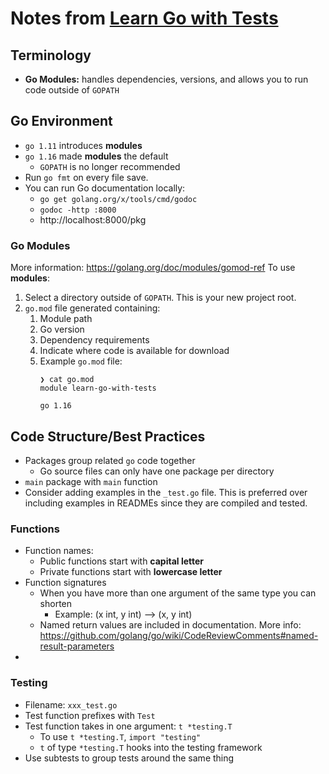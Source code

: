 # Notes from [Learn Go with Tests](https://quii.gitbook.io/learn-go-with-tests/)

## Terminology
* **Go Modules:** handles dependencies, versions, and allows you to run code outside of `GOPATH`

## Go Environment
* `go 1.11` introduces **modules**
* `go 1.16` made **modules** the default
  * `GOPATH` is no longer recommended
* Run `go fmt` on every file save.
* You can run Go documentation locally:
  * `go get golang.org/x/tools/cmd/godoc`
  * `godoc -http :8000`
  * http://localhost:8000/pkg 

### Go Modules
More information: https://golang.org/doc/modules/gomod-ref
To use **modules**:
1. Select a directory outside of `GOPATH`. This is your new project root.
3. `go.mod` file generated containing:
   1. Module path
   2. Go version
   3. Dependency requirements
   4. Indicate where code is available for download
   5. Example `go.mod` file:
      ```
      ❯ cat go.mod 
      module learn-go-with-tests
    
      go 1.16
      ```
   
## Code Structure/Best Practices
* Packages group related `go` code together
  * Go source files can only have one package per directory
* `main` package  with `main` function
* Consider adding examples in the `_test.go` file. This is preferred over including examples in READMEs since they are compiled and tested.

### Functions
* Function names:
  * Public functions start with **capital letter**
  * Private functions start with **lowercase letter**
* Function signatures
  * When you have more than one argument of the same type you can shorten
    * Example: (x int, y int) --> (x, y int)
  * Named return values are included in documentation. More info: https://github.com/golang/go/wiki/CodeReviewComments#named-result-parameters
* 

### Testing
* Filename: `xxx_test.go`
* Test function prefixes with `Test`
* Test function takes in one argument: `t *testing.T`
  * To use `t *testing.T`, `import "testing"`
  * `t` of type `*testing.T` hooks into the testing framework
* Use subtests to group tests around the same thing

